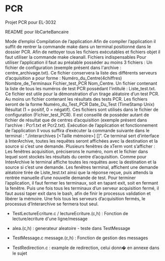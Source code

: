 # PCR
Projet PCR pour EL-3032

README pour libCarteBancaire

Mode d’emploi
Compilation de l’application
Afin de compiler l’application il suffit de rentrer la commande make dans un terminal positionné dans le dossier PCR. Afin de nettoyer tous les fichiers exécutables et fichiers objet il faut utiliser la commande make cleanall.
Fichiers indispensables
Pour utiliser l’application il faut au préalable posséder au moins 3 fichiers :
Un fichier de configuration (exemple présent dans l'archive : centre_archivage.txt). Ce fichier conservera la liste des différents serveurs d’acquisition a pour forme : Numéro_du_Centre(4chiffres) Nombre_de_Terminaux Fichier_test_PCR Nom_Centre.
Un fichier contenant la liste de tous les numéros de test PCR possédant l'intitulé : Liste_test.txt. Ce fichier est utile pour la démonstration d’un tirage aléatoire d’un test PCR.
Au moins un fichier contenant les résultats des tests PCR. Les fichiers seront de la forme Numéro_du_Test_PCR Date_Du_Test (TimeStamp Unix) Résultat (1 = positif, 0 = négatif). Ces fichiers sont utilisés dans le fichier de configuration (Fichier_test_PCR). Il est conseillé de posséder autant de fichier de résultat que de centres d’acquisition (exemple présent dans l'archive : Pcr1.txt et Pcr2.txt).
Exécution de l’application et fonctionnement de l’application
Il vous suffira d’exécuter la commande suivante dans le terminal : “./interarchives [<Taille mémoire>] [<Nom fichier configuration>]”. Ce terminal sert d’interface à InterArchive, toutes les requêtes seront affichées avec la destination et la source si c’est une demande.
Plusieurs fenêtres de xTerm vont s’afficher :
Les fenêtres acquisition, préciserons le numéro, nom et le fichier dans lequel sont stockés les résultats du centre d’acquisition. Comme pour InterArchive le terminal affiche toutes les requêtes avec la destination et la source si c’est une demande.
Les fenêtres terminal, affichent une demande aléatoire tirée de Liste_test.txt ainsi que la réponse reçue, puis attends la rentrée manuelle d’une nouvelle demande de test.
Pour terminer l’application, il faut fermer les terminaux, soit en tapant exit, soit en fermant la fenêtre. Puis une fois tous les terminaux d’un serveur acquisition fermé, il faut aussi taper exit dans le bash, afin de finir le processus validation et libérer la mémoire. Une fois tous les serveurs d’acquisition fermés, le processus d’Interarchive se fermera tout seul.

- TestLectureEcriture.c / lectureEcriture.(c,h) : Fonction de lecture/ecriture 
  d'une ligne/message

- alea.(c,h) : generateur aleatoire - teste dans TestMessage

- TestMessage.c message.(c,h) : Fonction de gestion des messages

- TestRedirection.c : example de redirection, celui donn� en annexe dans le sujet
